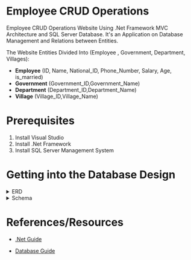 # Employee CRUD Operations
Employee CRUD Operations Website Using .Net Framework MVC Architecture and SQL Server Database. It's an Application on Database Management and Relations between Entities.

The Website Entities Divided Into (Employee , Government, Department, Villages):
- **Employee** (ID, Name, National_ID, Phone_Number, Salary, Age, is_married)
- **Government** (Government_ID,Government_Name)
- **Department** (Department_ID,Department_Name)
- **Village** (Village_ID,Village_Name)

# Prerequisites
1. Install Visual Studio
2. Install .Net Framework
4. Install SQL Server Management System

# Getting into the Database Design

<details>
  <summary>ERD</summary>
<p>

![Employee CRUD ERD](https://github.com/kareem983/CRUD_Practice/assets/52586356/ab7f69c2-ece2-4831-89de-0e647a1376a1)

</p>
</details>

<details>
  <summary>Schema</summary>
<p>

![Employee CRUD Schema](https://github.com/kareem983/CRUD_Practice/assets/52586356/519121b6-ec95-46d0-96c8-e0fa1a4882d6)

</p>
</details>

# References/Resources

- [.Net Guide](https://visualstudio.microsoft.com/vs/features/net-development/)

- [Database Guide](https://learn.microsoft.com/en-us/sql/?view=sql-server-ver16)

